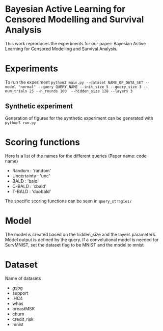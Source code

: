 # Bayesian Active Learning for Censored Modelling and Survival Analysis

This work reproduces the experiments for our paper: Bayesian Active Learning for Censored Modelling and Survival Analysis.

# Experiments
To run the experiment `python3 main.py --dataset NAME_OF_DATA_SET --model "normal" --query QUERY_NAME --init_size 5 --query_size 3 --num_trials 25 --n_rounds 100  --hidden_size 128 --layers 3`

## Synthetic experiment
Generation of figures for the synthetic experiment can be generated with `python3 run.py`

# Scoring functions
Here is a list of the names for the different queries (Paper name: code name)
- Random : 'random'
- Uncertainty : 'unc'
- BALD : 'bald'
- C-BALD : 'cbald'
- T-BALD : 'duobald'

The specific scoring functions can be seen in `query_stragies/`

# Model
The model is created based on the hidden_size and the layers parameters. 
Model output is defined by the query.
If a convolutional model is needed for SurvMNIST, set the dataset flag to be MNIST and the model to mnist

# Dataset
Name of datasets
- gsbg
- support
- IHC4
- whas
- breastMSK
- churn
- credit_risk
- mnist 
